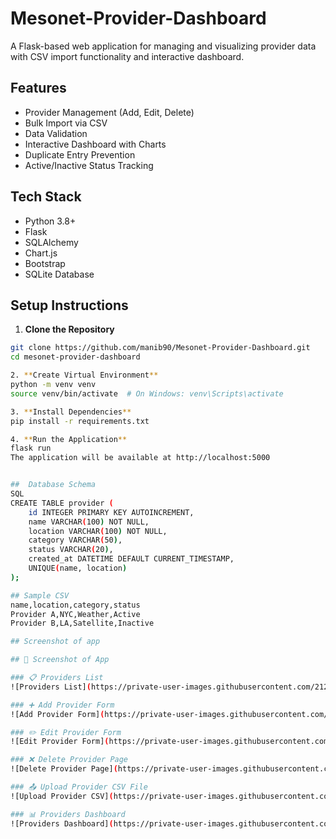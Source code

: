 # Mesonet-Provider-Dashboard
A Flask-based web application for managing and visualizing provider data with CSV import functionality and interactive dashboard.

## Features

- Provider Management (Add, Edit, Delete)
- Bulk Import via CSV
- Data Validation
- Interactive Dashboard with Charts
- Duplicate Entry Prevention
- Active/Inactive Status Tracking

## Tech Stack

- Python 3.8+
- Flask
- SQLAlchemy
- Chart.js
- Bootstrap
- SQLite Database

## Setup Instructions

1. **Clone the Repository**
```bash
git clone https://github.com/manib90/Mesonet-Provider-Dashboard.git
cd mesonet-provider-dashboard

2. **Create Virtual Environment**
python -m venv venv
source venv/bin/activate  # On Windows: venv\Scripts\activate

3. **Install Dependencies**
pip install -r requirements.txt

4. **Run the Application**
flask run
The application will be available at http://localhost:5000


##  Database Schema
SQL
CREATE TABLE provider (
    id INTEGER PRIMARY KEY AUTOINCREMENT,
    name VARCHAR(100) NOT NULL,
    location VARCHAR(100) NOT NULL,
    category VARCHAR(50),
    status VARCHAR(20),
    created_at DATETIME DEFAULT CURRENT_TIMESTAMP,
    UNIQUE(name, location)
);

## Sample CSV
name,location,category,status
Provider A,NYC,Weather,Active
Provider B,LA,Satellite,Inactive

## Screenshot of app

## 📸 Screenshot of App

### 📋 Providers List  
![Providers List](https://private-user-images.githubusercontent.com/212729490/446172455-d060c615-6751-499a-8f46-315e0d73ebd8.png)

### ➕ Add Provider Form  
![Add Provider Form](https://private-user-images.githubusercontent.com/212729490/446172458-1564e6ef-4750-4974-8eeb-41a74c3507d1.png)

### ✏️ Edit Provider Form  
![Edit Provider Form](https://private-user-images.githubusercontent.com/212729490/446172648-3d13dc40-08f2-44bb-b9fd-6bbdd4fe18ac.png)

### ❌ Delete Provider Page  
![Delete Provider Page](https://private-user-images.githubusercontent.com/212729490/446172454-3cdf3eb6-f4d2-4061-b608-97179d7d6540.png)

### 📤 Upload Provider CSV File  
![Upload Provider CSV](https://private-user-images.githubusercontent.com/212729490/446172457-cdd33c0a-5ad3-4953-880a-acdd713cd014.png)

### 📊 Providers Dashboard  
![Providers Dashboard](https://private-user-images.githubusercontent.com/212729490/446172456-bf3b6e56-e92a-4bcc-b272-4668fa71eb9f.png)
